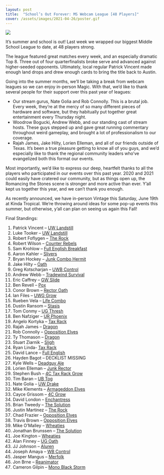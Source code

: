 ```yaml
---
layout: post
title:  "School’s Out Forever: MS Webcam League [48 Players]"
cover: /assets/images/2021-04-26/poster.gif
---
```


![](assets/images/2021-04-26/poster.gif)

It’s summer and school is out! Last week we wrapped our biggest Middle School League to
date, at 48 players strong.

The league featured great matches every week, and an especially dramatic Top 8. Three
out of four quarterfinalists broke serve and advanced against higher-seeded opponents.
Ultimately, local regular Patrick Vincent made enough land drops and drew enough cards
to bring the title back to Austin.

Going into the summer months, we’ll be taking a break from webcam leagues so we can
enjoy in-person Magic. With that, we’d like to thank several people for their support
over this past year of leagues:

*	Our stream gurus, Nate Golia and Rob Connolly. This is a brutal job. Every week,
  they’re at the mercy of so many different pieces of hardware and software, but they
  habitually put together great entertainment every Thursday night.
*	Woodrow Bogucki, Andrew Webb, and our standing cast of stream hosts. These guys
  stepped up and gave great running commentary throughout weird gameplay, and brought a
  lot of professionalism to our coverage.
*	Rajah James, Jake Hilty, Lorien Elleman, and all of our friends outside of Texas. It’s
  been a true pleasure getting to know all of you guys, and we’d especially like to
  thank the regional community leaders who’ve evangelized both this format our events.

Most importantly, we’d like to express our deep, heartfelt thanks to all the players who
participated in our events over this past year. 2020 and 2021 could easily have cratered
our community, but as things open up, the Romancing the Stones scene is stronger and
more active than ever. Y’all kept us together this year, and we can’t thank you enough.

As recently announced, we have in-person Vintage this Saturday, June 19th at Kinda
Tropical. We’re throwing around ideas for some pop-up events this summer, but otherwise,
y’all can plan on seeing us again this Fall!

Final Standings:

1.	Patrick Vincent – [UW Landstill](/assets/images/2021-04-26/patrick_vincent_landstill.jpg)
2.	Luke Tooker – [UW Landstill](/assets/images/2021-04-26/luke_tooker_landstill.jpg)
3.	Robert Foflygen – [The Rock](/assets/images/2021-04-26/robert_foflygen_rock.jpg)
4.	Robert Wilson – [Counter Rebels](/assets/images/2021-04-26/robert_wilson_rebels.jpg)
5.	Sam Krohlow – [Full English Breakfast](/assets/images/2021-04-26/sam_krohlow_survival.jpg)
6.	Aaron Kahler – [Slivers](/assets/images/2021-04-26/aaron_kahler_slivers.jpg)
7.	Bryan Hockey – [Junk Combo Hermit](/assets/images/2021-04-26/bryan_hockey_rock.jpg)
8.	Jake Hilty – [Oath](/assets/images/2021-04-26/jake_hilty_oath.png)
9.	Greg Kotscharjan – [UWB Control](/assets/images/2021-04-26/greg_kotscharjan_esper.jpg)
10.	Andrew Webb – [Tradewind Survival](/assets/images/2021-04-26/andrew_webb_survival.jpg)
11.	Eric Caffrey – [GW Slide](/assets/images/2021-04-26/eric_caffrey_gw.jpg)
12.	Ben Revell – [Pox](/assets/images/2021-04-26/ben_revell_pox.jpg)
13.	Conor Brown – [Rector Oath](/assets/images/2021-04-26/conor_brown_rector.jpg)
14.	Ian Files – [UWG Grow](/assets/images/2021-04-26/ian_files_grow.jpg)
15.	Rueben Vela – [Life Combo](/assets/images/2021-04-26/rueben_vela_life.jpg)
16.	Dustin Ransom – [Stasis](/assets/images/2021-04-26/dustin_ransom_stasis.jpg)
17.	Tom Conmy – [UG Thresh](/assets/images/2021-04-26/tom_conmy_madness.jpg)
18.	Ben Nafziger – [UR Phoenix](/assets/images/2021-04-26/ben_nafziger_phoenix.txt)
19.	Angelo Kortyka – [Tax Rack](/assets/images/2021-04-26/angelo_kortyka_tax_rack.jpg)
20.	Rajah James – [Dragon](/assets/images/2021-04-26/rajah_james_dragon.jpg)
21.	Rob Connolly – [Opposition Elves](/assets/images/2021-04-26/rob_connolly_elves.png)
22.	Ty Thomason – [Dragon](/assets/images/2021-04-26/ty_thomason_dragon.jpg)
23.	Stuart Ziarnik – [Sligh](/assets/images/2021-04-26/stuart_ziarnik_sligh.jpg)
24.	Ryan Linda- [Tax Rack](/assets/images/2021-04-26/ryan_linda_tax_rack.jpg)
25.	David Lance – [Full English](/assets/images/2021-04-26/david_lance_survival.jpg)
26.	Hayden Bagot – DECKLIST MISSING
27.	Kyle Wells – [Deadguy Ale](/assets/images/2021-04-26/kyle_wells_deadguy.jpg)
28.	Lorien Elleman – [Junk Rector](/assets/images/2021-04-26/lorien_elleman_rector.jpg)
29.	Stephen Bush – [4C Tax Rack Grow](/assets/images/2021-04-26/stephen_bush_grow.jpg)
30.	Tim Baran – [UB Tog](/assets/images/2021-04-26/tim_baran_tog.jpg)
31.	Nate Golia – [UW Drake](/assets/images/2021-04-26/nate_golia_drake.jpg)
32.	Mike Klements – [Armageddon Elves](/assets/images/2021-04-26/mike_klements_elves.jpg)
33.	Cayce Grissom – [4C Grow](/assets/images/2021-04-26/cayce_grissom_grow.png)
34.	David London – [Enchantress](/assets/images/2021-04-26/david_london_enchantress.jpg)
35.	Brian Tweedy – [The Solution](/assets/images/2021-04-26/brian_tweedy_uwr.jpg)
36.	Justin Martinez – [The Rock](/assets/images/2021-04-26/justin_martinez_rock.jpg)
37.	Chad Frazier – [Opposition Elves](/assets/images/2021-04-26/chad_frazier_elves.jpg)
38.	Travis Brown – [Opposition Elves](/assets/images/2021-04-26/travis_brown_elves.jpg)
39.	Mike O’Malley – [Wheaties](/assets/images/2021-04-26/mike_omalley_wheaties.pdf)
40.	Jonathan Brunssen – [The Solution](/assets/images/2021-04-26/gibby_uwr.png)
41.	Joe Kington – [Wheaties](/assets/images/2021-04-26/joe_kington_wheaties.png)
42.	Alan Finney – [UG Oath](/assets/images/2021-04-26/alan_finney_oath.jpg)
43.	JJ Johnson – [Aluren](/assets/images/2021-04-26/jj_johnson_aluren.jpg)
44.	Joseph Amaya – [WB Control](/assets/images/2021-04-26/joseph_amaya_wb.jpg)
45.	Jasper Mangus – [Merfolk](/assets/images/2021-04-26/jasper_mangus_merfolk.jpg)
46.	Jon Brne – [Reanimator](/assets/images/2021-04-26/jon_brne_reanimator.jpg)
47.	Cameron Gilpin – [Mono Black Storm](/assets/images/2021-04-26/cameron_gilpin_storm.jpg)

